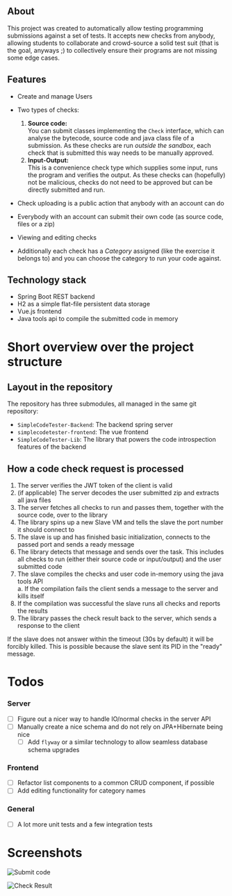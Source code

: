 ## About

This project was created to automatically allow testing programming submissions against a set of tests.
It accepts new checks from anybody, allowing students to collaborate and crowd-source a solid test suit (that is the goal, anyways ;) to collectively ensure their programs are not missing some edge cases.

## Features

* Create and manage Users

* Two types of checks:
  1. **Source code:**  
     You can submit classes implementing the `Check` interface, which can analyse the bytecode, source code and java class file of a submission.
     As these checks are run *outside the sandbox*, each check that is submitted this way needs to be manually approved.
  2. **Input-Output:**  
     This is a convenience check type which supplies some input, runs the program and verifies the output.
     As these checks can (hopefully) not be malicious, checks do not need to be approved but can be directly submitted and run.

* Check uploading is a public action that anybody with an account can do

* Everybody with an account can submit their own code (as source code, files or a zip)

* Viewing and editing checks

* Additionally each check has a *Category* assigned (like the exercise it belongs to) and you can choose the category to run your code against.

## Technology stack

* Spring Boot REST backend
* H2 as a simple flat-file persistent data storage
* Vue.js frontend
* Java tools api to compile the submitted code in memory

# Short overview over the project structure

## Layout in the repository
The repository has three submodules, all managed in the same git repository:

* `SimpleCodeTester-Backend`: The backend spring server
* `simplecodetester-frontend`: The vue frontend
* `SimpleCodeTester-Lib`: The library that powers the code introspection features of the backend

## How a code check request is processed

1. The server verifies the JWT token of the client is valid
2. (if applicable) The server decodes the user submitted zip and extracts all java files
3. The server fetches all checks to run and passes them, together with the source code, over to the library
4. The library spins up a new Slave VM and tells the slave the port number it should connect to
5. The slave is up and has finished basic initialization, connects to the passed port and sends a ready message
6. The library detects that message and sends over the task. This includes all checks to run (either their source code or input/output) and the user submitted code
7. The slave compiles the checks and user code in-memory using the java tools API  
    a. If the compilation fails the client sends a message to the server and kills itself
8. If the compilation was successful the slave runs all checks and reports the results
9. The library passes the check result back to the server, which sends a response to the client

If the slave does not answer within the timeout (30s by default) it will be forcibly killed. This is possible because the slave sent its PID in the "ready" message.

# Todos
### Server
* [ ] Figure out a nicer way to handle IO/normal checks in the server API
* [ ] Manually create a nice schema and do not rely on JPA+Hibernate being nice
  * [ ] Add `flyway` or a similar technology to allow seamless database schema upgrades
### Frontend
* [ ] Refactor list components to a common CRUD component, if possible
* [ ] Add editing functionality for category names

### General
* [ ] A lot more unit tests and a few integration tests

# Screenshots
![Submit code](https://i.imgur.com/EYdEbBO.png)

![Check Result](https://i.imgur.com/TD0ZrRr.png)
